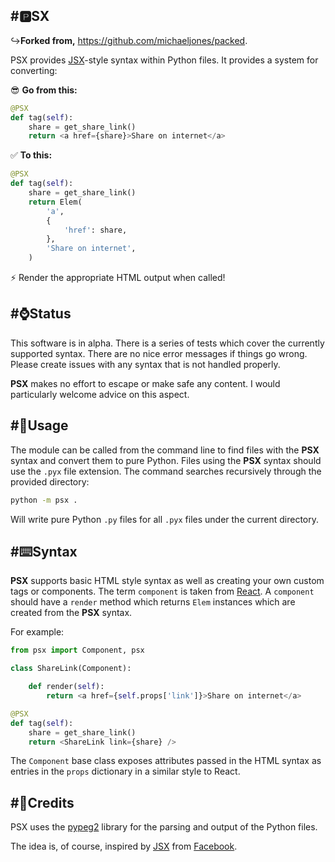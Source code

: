 #🅿️SX
---

↪__Forked from,__ https://github.com/michaeljones/packed.

PSX provides [JSX](https://facebook.github.io/jsx/)-style syntax within
Python files. It provides a system for converting:

😎 **Go from this:**

```py
@PSX
def tag(self):
    share = get_share_link()
    return <a href={share}>Share on internet</a>
```

✅ **To this:**

```py
@PSX
def tag(self):
    share = get_share_link()
    return Elem(
        'a',
        {
            'href': share,
        },
        'Share on internet',
    )
```

⚡ Render the appropriate HTML output when called!


#⌚Status
---

This software is in alpha. There is a series of tests which cover the currently
supported syntax. There are no nice error messages if things go wrong. Please
create issues with any syntax that is not handled properly.

**PSX** makes no effort to escape or make safe any content. I would particularly
welcome advice on this aspect.


#🔌Usage
-----

The module can be called from the command line to find files with the **PSX**
syntax and convert them to pure Python. Files using the **PSX** syntax
should use the `.pyx` file extension. The command searches recursively through
the provided directory:

```bash
python -m psx .
```

Will write pure Python `.py` files for all `.pyx` files under the current
directory.


#⌨️Syntax
---

**PSX** supports basic HTML style syntax as well as creating your own custom tags
or components. The term `component` is taken from [React](https://facebook.github.io/react/).
A `component` should have a `render` method which returns `Elem` instances which are created 
from the **PSX** syntax.

For example:

```py
from psx import Component, psx

class ShareLink(Component):

    def render(self):
        return <a href={self.props['link']}>Share on internet</a>

@PSX
def tag(self):
    share = get_share_link()
    return <ShareLink link={share} />
```

The `Component` base class exposes attributes passed in the HTML syntax as
entries in the `props` dictionary in a similar style to React.


#📜Credits
---

PSX uses the [pypeg2](http://fdik.org/pyPEG/) library for the parsing and output of the Python files.

The idea is, of course, inspired by [JSX](https://facebook.github.io/jsx/) from 
[Facebook](https://github.com/facebook).

